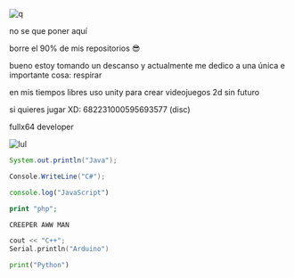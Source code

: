 ![q](https://komarev.com/ghpvc/?username=xNayra&label=Visitas&color=ff69b4)

no se que poner aquí

borre el 90% de mis repositorios 😎

bueno estoy tomando un descanso y actualmente me dedico a una única e importante cosa:
respirar

en mis tiempos libres uso unity para crear videojuegos 2d sin futuro 

si quieres jugar XD: 682231000595693577 (disc)

fullx64 developer

![lul](https://github-readme-stats.vercel.app/api?username=xNayra&show_icons=true&theme=omni)

  ```java
  System.out.println("Java"); 
  ```
  ```csharp
  Console.WriteLine("C#");
  ```
  ```js
  console.log("JavaScript")
  ```
  ```php
  print "php"; 
  ```
  ```html
  CREEPER AWW MAN
  ```
  ```cpp
  cout << "C++";
  Serial.println("Arduino")
  ```
  ```py
  print("Python")
  ```

